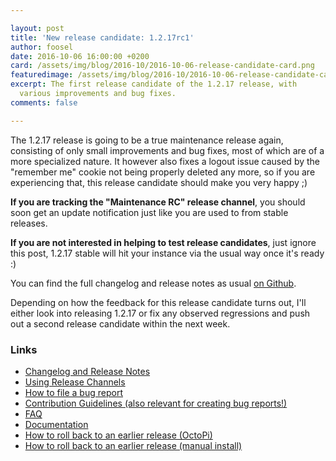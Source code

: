 ```yaml
---

layout: post
title: 'New release candidate: 1.2.17rc1'
author: foosel
date: 2016-10-06 16:00:00 +0200
card: /assets/img/blog/2016-10/2016-10-06-release-candidate-card.png
featuredimage: /assets/img/blog/2016-10/2016-10-06-release-candidate-card.png
excerpt: The first release candidate of the 1.2.17 release, with
  various improvements and bug fixes.
comments: false

---
```


The 1.2.17 release is going to be a true maintenance release again, consisting
of only small improvements and bug fixes, most of which are of a more 
specialized nature. It however also fixes a logout issue caused by
the "remember me" cookie not being properly deleted any more, so if you
are experiencing that, this release candidate should make you very happy ;)

**If you are tracking the "Maintenance RC" release channel**, you
should soon get an update notification just like you are used to from
stable releases.

**If you are not interested in helping to test release candidates**, just
ignore this post, 1.2.17 stable will hit your instance via the usual
way once it's ready :)

You can find the full changelog and release notes as usual 
[on Github](https://github.com/foosel/OctoPrint/releases/tag/1.2.17rc1).

Depending on how the feedback for this release candidate turns out, I'll
either look into releasing 1.2.17 or fix any observed regressions and push 
out a second release candidate within the next week.

### Links

  * [Changelog and Release Notes](https://github.com/foosel/OctoPrint/releases/tag/1.2.17rc1)
  * [Using Release Channels](https://github.com/foosel/OctoPrint/wiki/Using-Release-Channels)
  * [How to file a bug report](https://github.com/foosel/OctoPrint/blob/master/CONTRIBUTING.md#how-to-file-a-bug-report)
  * [Contribution Guidelines (also relevant for creating bug reports!)](https://github.com/foosel/OctoPrint/blob/master/CONTRIBUTING.md)
  * [FAQ](https://github.com/foosel/OctoPrint/wiki/FAQ)
  * [Documentation](http://docs.octoprint.org/)
  * [How to roll back to an earlier release (OctoPi)](https://github.com/foosel/OctoPrint/wiki/FAQ#how-can-i-revert-to-an-older-version-of-the-octoprint-installation-on-my-octopi-image)
  * [How to roll back to an earlier release (manual install)](https://github.com/foosel/OctoPrint/wiki/FAQ#how-can-i-roll-back-to-an-earlier-version-after-an-update)

